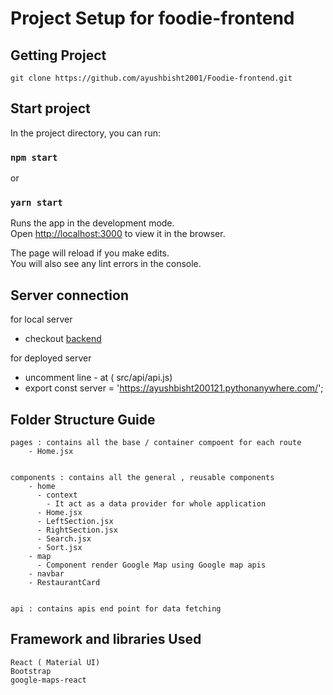 # Project Setup for foodie-frontend


## Getting Project
    git clone https://github.com/ayushbisht2001/Foodie-frontend.git

## Start project

In the project directory, you can run:

### `npm start`

or
### `yarn start`



Runs the app in the development mode.\
Open [http://localhost:3000](http://localhost:3000) to view it in the browser.

The page will reload if you make edits.\
You will also see any lint errors in the console.


## Server connection
  for local server
  - checkout  [backend](https://github.com/ayushbisht2001/Foodie-Hack/blob/master/backend/backend/README.md)
    
  for deployed server
  - uncomment line - at ( src/api/api.js)
  -  export const server = 'https://ayushbisht200121.pythonanywhere.com/';
 

## Folder Structure Guide

    pages : contains all the base / container compoent for each route
        - Home.jsx
  

    components : contains all the general , reusable components
        - home
          - context
            - It act as a data provider for whole application
          - Home.jsx
          - LeftSection.jsx
          - RightSection.jsx
          - Search.jsx
          - Sort.jsx
        - map
          - Component render Google Map using Google map apis
        - navbar
        - RestaurantCard
    

    api : contains apis end point for data fetching

  

## Framework and libraries Used
    React ( Material UI)
    Bootstrap
    google-maps-react
